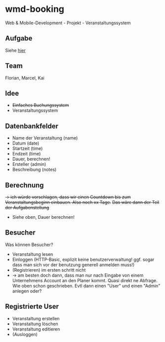 # wmd-booking

Web &amp; Mobile-Development - Projekt - Veranstaltungssystem

## Aufgabe

Siehe [hier](ress/Projektarbeit%20-%20Aufgabenstellung%20WS%202013.pdf)

## Team

Florian, Marcel, Kai

## Idee

- <del>Einfaches Buchungssystem</del>
- Veranstaltungssystem

## Datenbankfelder

- Name der Veranstaltung (name)
- Datum (date)
- Startzeit (time)
- Endzeit (time)
- Dauer, berechnen!
- Ersteller (admin)
- Beschreibung (notes)

## Berechnung

<del>-> ich würde vorschlagen, dass wir einen Countdown bis zum Veranstaltungsbeginn einbauen. Also noch xx Tage.</del>
<del>Das wäre dann der Teil der Aufgabenstellung</del>

- Siehe oben, Dauer berechnen!

## Besucher 

Was können Besucher?

- Veranstaltung lesen
- Einloggen (HTTP-Basic, explizit keine benutzerverwaltung! ggf. sogar dass man sich vor der benutzung generell anmelden muss!)
- (Registrieren) im ersten schritt nicht 
- -> am besten doch dann, dass man nur nach Eingabe von einem Unternehmens Account an den Planer kommt. Quasi direkt ne Abfrage. Wie oben schon geschrieben. Evtl dann einen "User" und einen "Admin" anlegen oder?
  

## Registrierte User

- Veranstaltung erstellen
- Veranstaltung löschen
- Veranstaltung editieren
- (Ausloggen)
